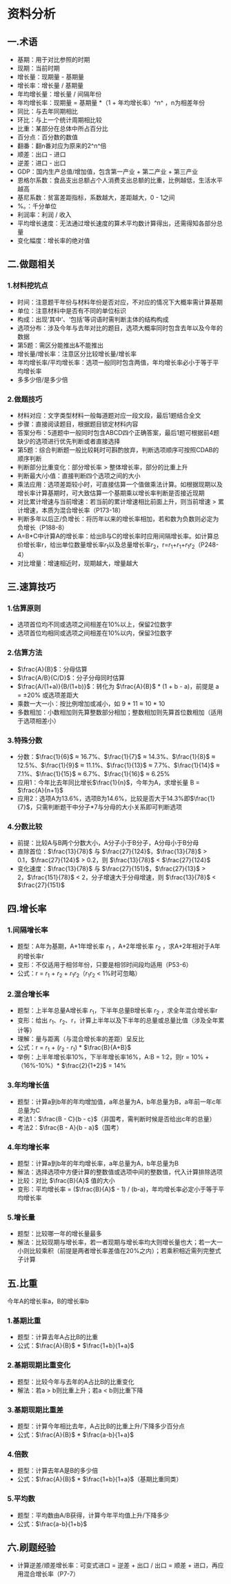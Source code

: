 # 资料分析
## 一.术语
- 基期：用于对比参照的时期
- 现期：当前时期
- 增长量：现期量 - 基期量
- 增长率：增长量 / 基期量
- 年均增长量：增长量 / 间隔年份
- 年均增长率：现期量 = 基期量 *（1 + 年均增长率）^n^ ，n为相差年份
- 同比：与去年同期相比
- 环比：与上一个统计周期相比较
- 比重：某部分在总体中所占百分比
- 百分点：百分数的数值
- 翻番：翻n番对应为原来的2^n^倍
- 顺差：出口 - 进口
- 逆差：进口 - 出口
- GDP：国内生产总值/增加值，包含第一产业 + 第二产业 + 第三产业
- 恩格尔系数：食品支出总额占个人消费支出总额的比重，比例越低，生活水平越高
- 基尼系数：贫富差距指标，系数越大，差距越大，0 - 1之间
- %。：千分单位
- 利润率：利润 / 收入
- 平均增长速度：无法通过增长速度的算术平均数计算得出，还需得知各部分总量
- 变化幅度：增长率的绝对值


## 二.做题相关
### 1.材料挖坑点
- 时间：注意题干年份与材料年份是否对应，不对应的情况下大概率需计算基期
- 单位：注意材料中是否有不同的单位标识
- 构成：出现‘其中’、‘包括’等词语时需判断主体的结构构成
- 选项分布：涉及今年与去年对比的题目，选项大概率同时包含去年以及今年的数据
- 第5题：需区分能推出&不能推出
- 增长量/增长率：注意区分比较增长量/增长率
- 年均增长率/平均增长率：选项一般同时包含两值，年均增长率必小于等于平均增长率
- 多多少倍/是多少倍



### 2.做题技巧
- 材料对应：文字类型材料一般每道题对应一段文段，最后1题结合全文
- 步骤：直接阅读题目，根据题目锁定材料内容
- 答案分布：5道题中一般同时包含ABCD四个正确答案，最后1题可根据前4题缺少的选项进行优先判断或者直接选择
- 第5题：综合判断题一般比较耗时可斟酌放弃，判断选项顺序可按照CDAB的顺序判断
- 判断部分比重变化：部分增长率 > 整体增长率，部分的比重上升
- 判断最大/小值：直接判断四个选项之间的大小
- 乘法应用：选项差距较小时，可直接估算一个值做乘法计算。如根据现期以及增长率计算基期时，可大致估算一个基期乘以增长率判断是否接近现期
- 对比累计增速与当前增速：若当前的累计增速相比前面上升，则当前增速 > 累计增速，本质为混合增长率（P173-18）
- 判断多年以后正/负增长：将历年以来的增长率相加，若和数为负数则必定为负增长（P188-8）
- A=B*C中计算A的增长率：给出B与C的增长率时应用间隔增长率。如计算总价增长率r，给出单位数量增长率$r_1$以及总量增长率$r_2$，r=$r_1$+$r_1$+$r_1$$r_2$（P248-4）
- 对比增量：增速相近时，现期越大，增量越大



## 三.速算技巧
### 1.估算原则
- 选项首位均不同或选项之间相差在10%以上，保留2位数字
- 选项首位均相同或选项之间相差在10%以内，保留3位数字

### 2.估算方法
- $\frac{A}{B}$：分母估算
- $\frac{A/B}{C/D}$：分子分母同时估算
- $\frac{A/(1+a)}{B/(1+b)}$：转化为 $\frac{A}{B}$ * (1 + b - a)，前提是 a = ±20% 或选项差距大
- 乘数一大一小：按比例增加或减小，如 9 * 11 ≈ 10 * 10
- 多数相加：小数相加则先算整数部分相加；整数相加则先算首位数相加（适用于选项相差小）

### 3.特殊分数
- 分数：$\frac{1}{6}$ ≈ 16.7%、$\frac{1}{7}$ ≈ 14.3%、$\frac{1}{8}$ ≈ 12.5%、$\frac{1}{9}$ ≈ 11.1%、$\frac{1}{13}$ ≈ 7.7%、$\frac{1}{14}$ ≈ 7.1%、$\frac{1}{15}$ ≈ 6.7%、$\frac{1}{16}$ ≈ 6.25%
- 应用1：今年比去年同比增长$\frac{1}{n}$，今年为A，求增长量 B = $\frac{A}{n+1}$
- 应用2：选项A为13.6%，选项B为14.6%，比较是否大于14.3%即$\frac{1}{7}$，只需判断题干中分子*7与分母的大小关系即可判断选项

### 4.分数比较
- 前提：比较A与B两个分数大小，A分子小于B分子，A分母小于B分母
- 直除首位：$\frac{13}{78}$ 与 $\frac{27}{124}$，$\frac{13}{78}$ > 0.1，$\frac{27}{124}$ > 0.2，则 $\frac{13}{78}$ < $\frac{27}{124}$
- 变化速度：$\frac{13}{78}$ 与 $\frac{27}{151}$，$\frac{27}{13}$ > 2，$\frac{151}{78}$ < 2，分子增速大于分母增速，则 $\frac{13}{78}$ < $\frac{27}{151}$


## 四.增长率
### 1.间隔增长率
- 题型：A年为基期，A+1年增长率 $r_1$ ，A+2年增长率 $r_2$ ，求A+2年相对于A年的增长率r
- 变形：不仅适用于相邻年份，只要是相邻时间段均适用（P53-6）
- 公式：r = $r_1$ + $r_2$ + $r_1$$r_2$（$r_1$$r_2$ < 1%时可忽略）

### 2.混合增长率
- 题型：上半年总量A增长率 $r_1$，下半年总量B增长率 $r_2$ ，求全年混合增长率r
- 变形：给出 $r_1$、$r_2$、r，计算上半年以及下半年的总量或总量比值（涉及全年累计等）
- 理解：量与距离（与混合增长率的差距）呈反比
- 公式：r = $r_1$ + ($r_2$ - $r_1$) * $\frac{B}{A+B}$
- 举例：上半年增长率10%，下半年增长率16%，A:B = 1:2，则r = 10% + （16%-10%）* $\frac{2}{1+2}$ = 14%

### 3.年均增长值
- 题型：计算a到b年的年均增加值，a年总量为A，b年总量为B，a年前一年c年总量为C
- 考法1：$\frac{B - C}{b - c}$（非国考，需判断时候是否给出c年的总量）
- 考法2：$\frac{B - A}{b - a}$（国考）

### 4.年均增长率
- 题型：计算a到b年的年均增长率，a年总量为A，b年总量为B
- 解法：选择选项中方便计算的整数值或选项中间的整数值，代入计算排除选项
- 比较：对比 $\frac{B}{A}$ 值的大小
- 变形：平均增长率 = ($\frac{B}{A}$ - 1) / (b-a)，年均增长率必定小于等于平均增长率

### 5.增长量
- 题型：比较哪一年的增长量最多
- 解法：比较现期与增长率，若一者现期与增长率均大则增长量也大；若一大一小则比较乘积（前提是两者增长率差值在20%之内）；若乘积相近需列完整式子计算


## 五.比重
今年A的增长率a，B的增长率b

### 1.基期比重
- 题型：计算去年A占比B的比重
- 公式：$\frac{A}{B}$ * $\frac{1+b}{1+a}$

### 2.基期现期比重变化
- 题型：比较今年与去年的A占比B的比重变化
- 解法：若a > b则比重上升；若a < b则比重下降

### 3.基期现期比重差
- 题型：计算今年相比去年，A占比B的比重上升/下降多少百分点
- 公式：$\frac{A}{B}$ * $\frac{a-b}{1+a}$

### 4.倍数
- 题型：计算去年A是B的多少倍
- 公式：$\frac{A}{B}$ * $\frac{1+b}{1+a}$（基期比重同类）

### 5.平均数
- 题型：平均数由A/B获得，计算今年平均值上升/下降多少
- 公式：$\frac{a-b}{1+b}$


## 六.刷题经验
- 计算逆差/顺差增长率：可变式进口 = 逆差 + 出口 / 出口 = 顺差 + 进口，再应用混合增长率（P7-7）

